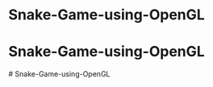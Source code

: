 # Snake-Game-using-OpenGL
# Snake-Game-using-OpenGL
#   S n a k e - G a m e - u s i n g - O p e n G L  
 